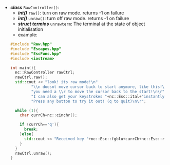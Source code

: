 - ***class*** `RawController()`:
  - ***int()*** `raw()`: turn on raw mode. returns -1 on failure
  - ***int()*** `unraw()`: turn off raw mode. returns -1 on failure
  - ***struct termios*** `unrawterm`: The terminal at the state of object initialisation
  - example:
  ```cpp
  #include "Raw.hpp"
  #include "Escapes.hpp"
  #include "EscFunc.hpp"
  #include <iostream>

  int main(){
    nc::RawController rawCtrl;
    rawCtrl.raw();
    std::cout << "look! its raw mode!\n"
           "\\n doesnt move cursor back to start anymore, like this!\n\r"
           "you need a \\r to move the cursor back to the start!\n\r"
           "I can also get your keystrokes "+nc::Esc::ital+"instantly"+nc::Esc::unital+"!\n\r"
           "Press any button to try it out! (q to quit)\n\r";

    while (1){
      char currCh=nc::cinchr();

      if (currCh=='q'){
        break;
      }else{
        std::cout << "Received key "+nc::Esc::fgblu+currCh+nc::Esc::rstfg+"!\n\r";
      }
    }
    rawCtrl.unraw();
  }
  ```